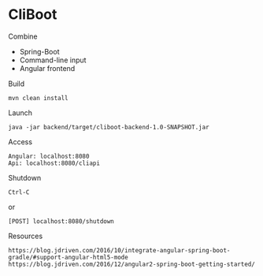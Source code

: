 # CliBoot
Combine
 - Spring-Boot
 - Command-line input
 - Angular frontend

Build

    mvn clean install

Launch

    java -jar backend/target/cliboot-backend-1.0-SNAPSHOT.jar

Access

    Angular: localhost:8080
    Api: localhost:8080/cliapi

Shutdown

    Ctrl-C

or

    [POST] localhost:8080/shutdown


Resources

    https://blog.jdriven.com/2016/10/integrate-angular-spring-boot-gradle/#support-angular-html5-mode
    https://blog.jdriven.com/2016/12/angular2-spring-boot-getting-started/



